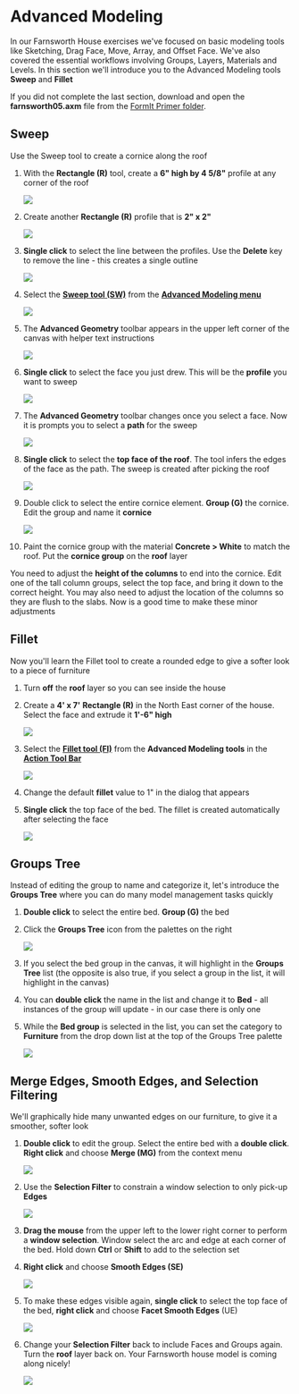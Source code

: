 # Advanced Modeling

In our Farnsworth House exercises we've focused on basic modeling tools like Sketching, Drag Face, Move, Array, and Offset Face. We've also covered the essential workflows involving Groups, Layers, Materials and Levels. In this section we'll introduce you to the Advanced Modeling tools **Sweep** and **Fillet**

If you did not complete the last section, download and open the **farnsworth05.axm** file from the [FormIt Primer folder](https://autodesk.app.box.com/s/thavswirrbflit27rbqzl26ljj7fu1uv/1/9025446442).

## Sweep

Use the Sweep tool to create a cornice along the roof

1. With the **Rectangle \(R\)** tool, create a **6" high by 4 5/8"** profile at any corner of the roof

   ![](../.gitbook/assets/a7297208-cefe-42e7-95ca-1e8ea122ac38.png)

2. Create another **Rectangle \(R\)** profile that is **2" x 2"**

   ![](../.gitbook/assets/5e1ad684-a3db-4c30-882c-6fdd9a1b9f54.png)

3. **Single click** to select the line between the profiles. Use the **Delete** key to remove the line - this creates a single outline

   ![](../.gitbook/assets/5e1ad684-a3db-4c30-882c-6fdd9a1b9f54_2.png)

4. Select the [**Sweep tool \(SW\)**](../tool-library/cover-sweep-loft.md) from the [**Advanced Modeling menu**](../formit-introduction/tool-bars.md)

   ![](../.gitbook/assets/8a17017b-b824-48ac-ba24-064a24e7a6ad.png)

5. The **Advanced Geometry** toolbar appears in the upper left corner of the canvas with helper text instructions

   ![](../.gitbook/assets/e8badff2-acd9-4393-af5f-adae2424ad47.png)

6. **Single click** to select the face you just drew. This will be the **profile** you want to sweep

   ![](../.gitbook/assets/5e1ad684-a3db-4c30-882c-6fdd9a1b9f54_3.png)

7. The **Advanced Geometry** toolbar changes once you select a face. Now it is prompts you to select a **path** for the sweep

   ![](../.gitbook/assets/df9fc338-15c0-4953-9ec1-c977117efc4d.png)

8. **Single click** to select the **top face of the roof**. The tool infers the edges of the face as the path. The sweep is created after picking the roof

   ![](../.gitbook/assets/5e1ad684-a3db-4c30-882c-6fdd9a1b9f54_4.png)

9. Double click to select the entire cornice element. **Group \(G\)** the cornice. Edit the group and name it **cornice**

   ![](../.gitbook/assets/5e1ad684-a3db-4c30-882c-6fdd9a1b9f54_5.png)

10. Paint the cornice group with the material **Concrete &gt; White** to match the roof. Put the **cornice group** on the **roof** layer

You need to adjust the **height of the columns** to end into the cornice. Edit one of the tall column groups, select the top face, and bring it down to the correct height. You may also need to adjust the location of the columns so they are flush to the slabs. Now is a good time to make these minor adjustments

## Fillet

Now you'll learn the Fillet tool to create a rounded edge to give a softer look to a piece of furniture

1. Turn **off** the **roof** layer so you can see inside the house
2. Create a **4' x 7'** **Rectangle \(R\)** in the North East corner of the house. Select the face and extrude it **1'-6" high**

   ![](../.gitbook/assets/upperterracesketch_20.png)

3. Select the [**Fillet tool \(FI\)**](../tool-library/cover-sweep-loft.md) from the **Advanced Modeling tools** in the [**Action Tool Bar**](../formit-introduction/tool-bars.md)

   ![](../.gitbook/assets/f7e388e3-4ad0-4fef-a701-0d3176adc2c5.png)

4. Change the default **fillet** value to 1" in the dialog that appears
5. **Single click** the top face of the bed. The fillet is created automatically after selecting the face

   ![](../.gitbook/assets/upperterracesketch_21.png)

## Groups Tree

Instead of editing the group to name and categorize it, let's introduce the **Groups Tree** where you can do many model management tasks quickly

1. **Double click** to select the entire bed. **Group \(G\)** the bed
2. Click the **Groups Tree** icon from the palettes on the right

   ![](../.gitbook/assets/groupstree.png)

3. If you select the bed group in the canvas, it will highlight in the **Groups Tree** list \(the opposite is also true, if you select a group in the list, it will highlight in the canvas\)
4. You can **double click** the name in the list and change it to **Bed** - all instances of the group will update - in our case there is only one
5. While the **Bed group** is selected in the list, you can set the category to **Furniture** from the drop down list at the top of the Groups Tree palette

   ![](../.gitbook/assets/groupstree_palette.png)

## Merge Edges, Smooth Edges, and Selection Filtering

We'll graphically hide many unwanted edges on our furniture, to give it a smoother, softer look

1. **Double click** to edit the group. Select the entire bed with a **double click**. **Right click** and choose **Merge \(MG\)** from the context menu

   ![](../.gitbook/assets/upperterracesketch_215.png)

2. Use the **Selection Filter** to constrain a window selection to only pick-up **Edges**

   ![](../.gitbook/assets/25b2428d-bc93-4ae4-9b8a-d8f3749ddb43.png)

3. **Drag the mouse** from the upper left to the lower right corner to perform a **window selection**. Window select the arc and edge at each corner of the bed. Hold down **Ctrl** or **Shift** to add to the selection set
4. **Right click** and choose **Smooth Edges \(SE\)**

   ![](../.gitbook/assets/upperterracesketch_216.png)

5. To make these edges visible again, **single click** to select the top face of the bed, **right click** and choose **Facet Smooth Edges** \(UE\)

   ![](../.gitbook/assets/upperterracesketch_217.png)

6. Change your **Selection Filter** back to include Faces and Groups again. Turn the **roof** layer back on. Your Farnsworth house model is coming along nicely!

   ![](../.gitbook/assets/upperterracesketch_22.png)

